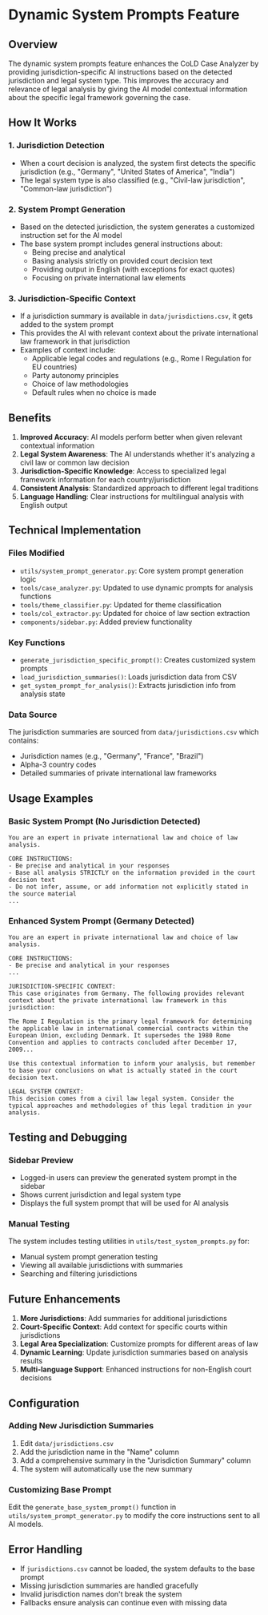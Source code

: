 # Dynamic System Prompts Feature

## Overview

The dynamic system prompts feature enhances the CoLD Case Analyzer by providing jurisdiction-specific AI instructions based on the detected jurisdiction and legal system type. This improves the accuracy and relevance of legal analysis by giving the AI model contextual information about the specific legal framework governing the case.

## How It Works

### 1. Jurisdiction Detection
- When a court decision is analyzed, the system first detects the specific jurisdiction (e.g., "Germany", "United States of America", "India")
- The legal system type is also classified (e.g., "Civil-law jurisdiction", "Common-law jurisdiction")

### 2. System Prompt Generation
- Based on the detected jurisdiction, the system generates a customized instruction set for the AI model
- The base system prompt includes general instructions about:
  - Being precise and analytical
  - Basing analysis strictly on provided court decision text
  - Providing output in English (with exceptions for exact quotes)
  - Focusing on private international law elements

### 3. Jurisdiction-Specific Context
- If a jurisdiction summary is available in `data/jurisdictions.csv`, it gets added to the system prompt
- This provides the AI with relevant context about the private international law framework in that jurisdiction
- Examples of context include:
  - Applicable legal codes and regulations (e.g., Rome I Regulation for EU countries)
  - Party autonomy principles
  - Choice of law methodologies
  - Default rules when no choice is made

## Benefits

1. **Improved Accuracy**: AI models perform better when given relevant contextual information
2. **Legal System Awareness**: The AI understands whether it's analyzing a civil law or common law decision
3. **Jurisdiction-Specific Knowledge**: Access to specialized legal framework information for each country/jurisdiction
4. **Consistent Analysis**: Standardized approach to different legal traditions
5. **Language Handling**: Clear instructions for multilingual analysis with English output

## Technical Implementation

### Files Modified
- `utils/system_prompt_generator.py`: Core system prompt generation logic
- `tools/case_analyzer.py`: Updated to use dynamic prompts for analysis functions
- `tools/theme_classifier.py`: Updated for theme classification
- `tools/col_extractor.py`: Updated for choice of law section extraction
- `components/sidebar.py`: Added preview functionality

### Key Functions
- `generate_jurisdiction_specific_prompt()`: Creates customized system prompts
- `load_jurisdiction_summaries()`: Loads jurisdiction data from CSV
- `get_system_prompt_for_analysis()`: Extracts jurisdiction info from analysis state

### Data Source
The jurisdiction summaries are sourced from `data/jurisdictions.csv` which contains:
- Jurisdiction names (e.g., "Germany", "France", "Brazil")
- Alpha-3 country codes
- Detailed summaries of private international law frameworks

## Usage Examples

### Basic System Prompt (No Jurisdiction Detected)
```
You are an expert in private international law and choice of law analysis.

CORE INSTRUCTIONS:
- Be precise and analytical in your responses
- Base all analysis STRICTLY on the information provided in the court decision text
- Do not infer, assume, or add information not explicitly stated in the source material
...
```

### Enhanced System Prompt (Germany Detected)
```
You are an expert in private international law and choice of law analysis.

CORE INSTRUCTIONS:
- Be precise and analytical in your responses
...

JURISDICTION-SPECIFIC CONTEXT:
This case originates from Germany. The following provides relevant context about the private international law framework in this jurisdiction:

The Rome I Regulation is the primary legal framework for determining the applicable law in international commercial contracts within the European Union, excluding Denmark. It supersedes the 1980 Rome Convention and applies to contracts concluded after December 17, 2009...

Use this contextual information to inform your analysis, but remember to base your conclusions on what is actually stated in the court decision text.

LEGAL SYSTEM CONTEXT:
This decision comes from a civil law legal system. Consider the typical approaches and methodologies of this legal tradition in your analysis.
```

## Testing and Debugging

### Sidebar Preview
- Logged-in users can preview the generated system prompt in the sidebar
- Shows current jurisdiction and legal system type
- Displays the full system prompt that will be used for AI analysis

### Manual Testing
The system includes testing utilities in `utils/test_system_prompts.py` for:
- Manual system prompt generation testing
- Viewing all available jurisdictions with summaries
- Searching and filtering jurisdictions

## Future Enhancements

1. **More Jurisdictions**: Add summaries for additional jurisdictions
2. **Court-Specific Context**: Add context for specific courts within jurisdictions  
3. **Legal Area Specialization**: Customize prompts for different areas of law
4. **Dynamic Learning**: Update jurisdiction summaries based on analysis results
5. **Multi-language Support**: Enhanced instructions for non-English court decisions

## Configuration

### Adding New Jurisdiction Summaries
1. Edit `data/jurisdictions.csv`
2. Add the jurisdiction name in the "Name" column
3. Add a comprehensive summary in the "Jurisdiction Summary" column
4. The system will automatically use the new summary

### Customizing Base Prompt
Edit the `generate_base_system_prompt()` function in `utils/system_prompt_generator.py` to modify the core instructions sent to all AI models.

## Error Handling

- If `jurisdictions.csv` cannot be loaded, the system defaults to the base prompt
- Missing jurisdiction summaries are handled gracefully
- Invalid jurisdiction names don't break the system
- Fallbacks ensure analysis can continue even with missing data
